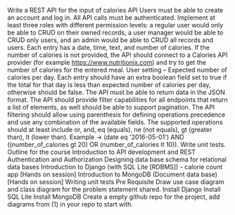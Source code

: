 Write a REST API for the input of calories API Users must be able to create an account and log in. All API calls must be authenticated. Implement at least three roles with different permission levels: a regular user would only be able to CRUD on their owned records, a user manager would be able to CRUD only users, and an admin would be able to CRUD all records and users. Each entry has a date, time, text, and number of calories. If the number of calories is not provided, the API should connect to a Calories API provider (for example https://www.nutritionix.com) and try to get the number of calories for the entered meal. User setting – Expected number of calories per day. Each entry should have an extra boolean field set to true if the total for that day is less than expected number of calories per day, otherwise should be false. The API must be able to return data in the JSON format. The API should provide filter capabilities for all endpoints that return a list of elements, as well should be able to support pagination. The API filtering should allow using parenthesis for defining operations precedence and use any combination of the available fields. The supported operations should at least include or, and, eq (equals), ne (not equals), gt (greater than), lt (lower than). Example -> (date eq '2016-05-01') AND ((number_of_calories gt 20) OR (number_of_calories lt 10)). Write unit tests. Outline for the course  Introduction to API development and REST  Authentication and Authorization  Designing data base schema for relational data bases  Introduction to Django (with SQL Lite [RDBMS]) - calorie count app [Hands on session]  Introduction to MongoDB (Document data base) [Hands on session]  Writing unit tests Pre Requisite Draw use case diagram and class diagram for the problem statement shared. Install Django Install SQL Lite Install MongoDB Create a empty github repo for the project, add diagrams from (1) in your repo to start with.
